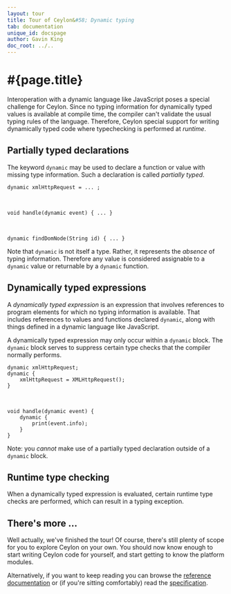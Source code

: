 ```yaml
---
layout: tour
title: Tour of Ceylon&#58; Dynamic typing
tab: documentation
unique_id: docspage
author: Gavin King
doc_root: ../..
---
```


# #{page.title}

Interoperation with a dynamic language like JavaScript poses a special
challenge for Ceylon. Since no typing information for dynamically typed 
values is available at compile time, the compiler can't validate the
usual typing rules of the language. Therefore, Ceylon special support
for writing dynamically typed code where typechecking is performed at
_runtime_.

## Partially typed declarations

The keyword `dynamic` may be used to declare a function or value with
missing type information. Such a declaration is called _partially typed_.

<!-- try: -->
    dynamic xmlHttpRequest = ... ;

<br/>

<!-- try: -->
    void handle(dynamic event) { ... }

<!-- try: -->
<br/>

    dynamic findDomNode(String id) { ... }

Note that `dynamic` is not itself a type. Rather, it represents the
_absence_ of typing information. Therefore any value is considered
assignable to a `dynamic` value or returnable by a `dynamic` function.

## Dynamically typed expressions

A _dynamically typed expression_ is an expression that involves 
references to program elements for which no typing information is
available. That includes references to values and functions
declared `dynamic`, along with things defined in a dynamic language
like JavaScript.

A dynamically typed expression may only occur within a `dynamic`
block. The `dynamic` block serves to suppress certain type checks
that the compiler normally performs.

<!-- try: -->
    dynamic xmlHttpRequest;
    dynamic {
        xmlHttpRequest = XMLHttpRequest();
    }

<br/>

<!-- try: -->
    void handle(dynamic event) {
        dynamic {
            print(event.info);
        }
    }

Note: you _cannot_ make use of a partially typed declaration
outside of a `dynamic` block.

## Runtime type checking

When a dynamically typed expression is evaluated, certain
runtime type checks are performed, which can result in a 
typing exception.

## There's more ...

Well actually, we've finished the tour! Of course, there's still plenty of 
scope for you to explore Ceylon on your own. You should now know enough to 
start writing Ceylon code for yourself, and start getting to know the 
platform modules.

Alternatively, if you want to keep reading you can browse the 
[reference documentation](#{page.doc_root}/reference) or (if you're sitting 
comfortably) read the [specification](#{site.urls.spec_current}).
